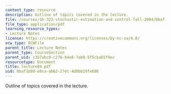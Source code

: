 ```yaml
---
content_type: resource
description: Outline of topics covered in the lecture.
file: /courses/16-322-stochastic-estimation-and-control-fall-2004/0baf1b80e0caab6227ec4d0bb29fe686_lecture04.pdf
file_type: application/pdf
learning_resource_types:
- Lecture Notes
license: https://creativecommons.org/licenses/by-nc-sa/4.0/
ocw_type: OCWFile
parent_title: Lecture Notes
parent_type: CourseSection
parent_uid: c357abc0-c276-b4e8-7ab0-5f5cbab5f9ec
resourcetype: Document
title: lecture04.pdf
uid: 0baf1b80-e0ca-ab62-27ec-4d0bb29fe686
---
```

Outline of topics covered in the lecture.